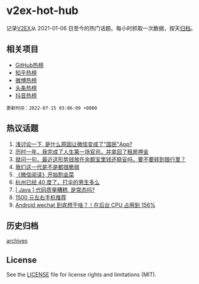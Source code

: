 # v2ex-hot-hub

 记录[V2EX](https://www.v2ex.com/)从 2021-01-06 日至今的热门话题。每小时抓取一次数据，按天[归档](archives)。
 
 ## 相关项目

- [GitHub热榜](https://github.com/lonnyzhang423/github-hot-hub)
- [知乎热榜](https://github.com/lonnyzhang423/zhihu-hot-hub)
- [微博热榜](https://github.com/lonnyzhang423/weibo-hot-hub)
- [头条热榜](https://github.com/lonnyzhang423/toutiao-hot-hub)
- [抖音热榜](https://github.com/lonnyzhang423/douyin-hot-hub)


 `更新时间：2022-07-15 03:06:09 +0800`

## 热议话题

1. [浅讨论一下, 是什么原因让微信变成了"国民"App?](https://www.v2ex.com/t/866038)
1. [历时一年，我完成了人生第一场官司，并拿回了租房押金](https://www.v2ex.com/t/866067)
1. [就问一句，最近这形势钱放在余额宝里钱还稳妥吗，要不要转到银行里？](https://www.v2ex.com/t/866033)
1. [我们这一代是不是都很脆弱](https://www.v2ex.com/t/866031)
1. [《微信阅读》开始割韭菜](https://www.v2ex.com/t/866154)
1. [杭州已经 40 度了，打伞的男生多么](https://www.v2ex.com/t/866138)
1. [[ Java ] 代码质量糟糕, 是常态吗?](https://www.v2ex.com/t/866060)
1. [1500 元左右手机推荐](https://www.v2ex.com/t/866026)
1. [Android wechat 到底想干啥？！在后台 CPU 占用到 156%](https://www.v2ex.com/t/866015)

## 历史归档

[archives](archives)

## License

See the [LICENSE](LICENSE) file for license rights and limitations (MIT).
